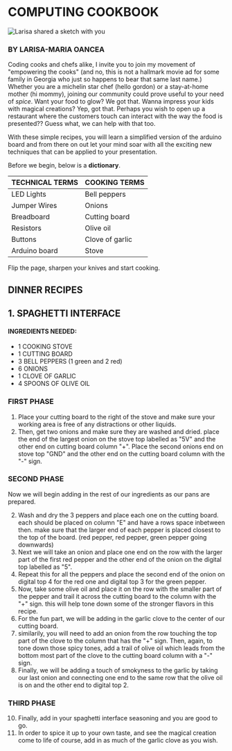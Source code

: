 # COMPUTING COOKBOOK

![Larisa shared a sketch with you](https://user-images.githubusercontent.com/93745157/140437329-e465fb60-be38-4c39-ba35-45454b9371fe.png)


### BY LARISA-MARIA OANCEA

Coding cooks and chefs alike, I invite you to join my movement of "empowering the cooks" (and no, this is not a hallmark movie ad for some family in Georgia who just so happens to bear that same last name.) Whether you are a michelin star chef (hello gordon) or a stay-at-home mother (hi mommy), joining our community could prove useful to your need of _spice_. Want your food to glow? We got that. Wanna impress your kids with magical creations? Yep, got that. Perhaps you wish to open up a restaurant where the customers touch can interact with the way the food is presented?? Guess what, we can help with that too.

With these simple recipes, you will learn a simplified version of the arduino board and from there on out let your mind soar with all the exciting new techniques that can be applied to your presentation. 





Before we begin, below is a __dictionary__. 

TECHNICAL TERMS | COOKING TERMS
------------ | -------------
LED Lights | Bell peppers
Jumper Wires | Onions
Breadboard | Cutting board
Resistors | Olive oil
Buttons | Clove of garlic
Arduino board | Stove


Flip the page, sharpen your knives and start cooking.

## DINNER RECIPES 

## 1. SPAGHETTI INTERFACE 

#### INGREDIENTS NEEDED:  

- 1 COOKING STOVE  
- 1 CUTTING BOARD  
- 3 BELL PEPPERS (1 green and 2 red)  
- 6 ONIONS  
- 1 CLOVE OF GARLIC  
- 4 SPOONS OF OLIVE OIL  

### FIRST PHASE
1. Place your cutting board to the right of the stove and make sure your working area is free of any distractions or other liquids.
2. Then, get two onions and make sure they are washed and dried. place the end of the largest onion on the stove top labelled as "5V" and the other end on cutting board column "+". Place the second onions end on stove top "GND" and the other end on the cutting board column with the "-" sign.

### SECOND PHASE
Now we will begin adding in the rest of our ingredients as our pans are prepared.

2. Wash and dry the 3 peppers and place each one on the cutting board. each should be placed on column "E" and have a rows space inbetween then. make sure that the larger end of each pepper is placed closest to the top of the board. (red pepper, red pepper, green pepper going downwards)
3. Next we will take an onion and place one end on the row with the larger part of the first red pepper and the other end of the onion on the digital top labelled as "5".
4. Repeat this for all the peppers and place the second end of the onion on digital top 4 for the red one and digital top 3 for the green pepper.
5. Now, take some olive oil and place it on the row with the smaller part of the pepper and trail it across the cutting board to the column with the "+" sign. this will help tone down some of the stronger flavors in this recipe.
6. For the fun part, we will be adding in the garlic clove to the center of our cutting board.
7. similarily, you will need to add an onion from the row touching the top part of the clove to the column that has the "+" sign. Then, again, to tone down those spicy tones, add a trail of olive oil which leads from the bottom most part of the clove to the cutting board column with a "-" sign.
8. Finally, we will be adding a touch of smokyness to the garlic by taking our last onion and connecting one end to the same row that the olive oil is on and the other end to digital top 2.


### THIRD PHASE
10. Finally, add in your spaghetti interface seasoning and you are good to go. 
11. In order to spice it up to your own taste, and see the magical creation come to life of course, add in as much of the garlic clove as you wish.






